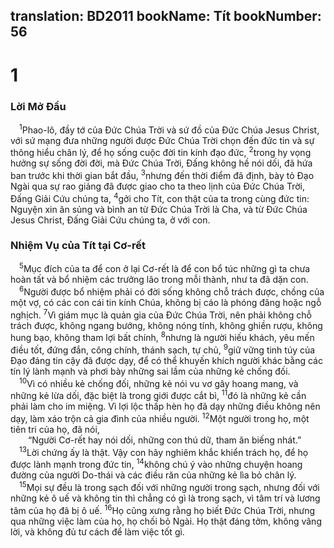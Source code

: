 translation: BD2011
bookName: Tít 
bookNumber: 56
-------

<div class="title"><h1>1</h1><h3>Lời Mở Ðầu</h3></div>
<span class="verse tit_1_1"> <sup>1</sup>Phao-lô, đầy tớ của Ðức Chúa Trời và sứ đồ của Ðức Chúa Jesus Christ, với sứ mạng đưa những người được Ðức Chúa Trời chọn đến đức tin và sự thông hiểu chân lý, để họ sống cuộc đời tin kính đạo đức, </span>
<span class="verse tit_1_2"><sup>2</sup>trong hy vọng hưởng sự sống đời đời, mà Ðức Chúa Trời, Ðấng không hề nói dối, đã hứa ban trước khi thời gian bắt đầu, </span>
<span class="verse tit_1_3"><sup>3</sup>nhưng đến thời điểm đã định, bày tỏ Ðạo Ngài qua sự rao giảng đã được giao cho ta theo lịnh của Ðức Chúa Trời, Ðấng Giải Cứu chúng ta, </span>
<span class="verse tit_1_4"><sup>4</sup>gởi cho Tít, con thật của ta trong cùng đức tin: Nguyện xin ân sủng và bình an từ Ðức Chúa Trời là Cha, và từ Ðức Chúa Jesus Christ, Ðấng Giải Cứu chúng ta, ở với con.<br/></span>
<div class="title"><h3>Nhiệm Vụ của Tít tại Cơ-rết</h3></div>
<span class="verse tit_1_5"> <sup>5</sup>Mục đích của ta để con ở lại Cơ-rết là để con bổ túc những gì ta chưa hoàn tất và bổ nhiệm các trưởng lão trong mỗi thành, như ta đã dặn con.<br/></span>
<span class="verse tit_1_6"> <sup>6</sup>Người được bổ nhiệm phải có đời sống không chỗ trách được, chồng của một vợ, có các con cái tin kính Chúa, không bị cáo là phóng đãng hoặc ngỗ nghịch. </span>
<span class="verse tit_1_7"><sup>7</sup>Vì giám mục là quản gia của Ðức Chúa Trời, nên phải không chỗ trách được, không ngang bướng, không nóng tính, không ghiền rượu, không hung bạo, không tham lợi bất chính, </span>
<span class="verse tit_1_8"><sup>8</sup>nhưng là người hiếu khách, yêu mến điều tốt, đứng đắn, công chính, thánh sạch, tự chủ, </span>
<span class="verse tit_1_9"><sup>9</sup>giữ vững tinh túy của Ðạo đáng tin cậy đã được dạy, để có thể khuyến khích người khác bằng các tín lý lành mạnh và phơi bày những sai lầm của những kẻ chống đối. <br/></span>
<span class="verse tit_1_10"> <sup>10</sup>Vì có nhiều kẻ chống đối, những kẻ nói vu vơ gây hoang mang, và những kẻ lừa dối, đặc biệt là trong giới được cắt bì, </span>
<span class="verse tit_1_11"><sup>11</sup>đó là những kẻ cần phải làm cho im miệng. Vì lợi lộc thấp hèn họ đã dạy những điều không nên dạy, làm xáo trộn cả gia đình của nhiều người. </span>
<span class="verse tit_1_12"><sup>12</sup>Một người trong họ, một tiên tri của họ, đã nói,<br/>  “Người Cơ-rết hay nói dối, những con thú dữ, tham ăn biếng nhát.”<br/></span>
<span class="verse tit_1_13"> <sup>13</sup>Lời chứng ấy là thật. Vậy con hãy nghiêm khắc khiển trách họ, để họ được lành mạnh trong đức tin, </span>
<span class="verse tit_1_14"><sup>14</sup>không chú ý vào những chuyện hoang đường của người Do-thái và các điều răn của những kẻ lìa bỏ chân lý.<br/></span>
<span class="verse tit_1_15"> <sup>15</sup>Mọi sự đều là trong sạch đối với những người trong sạch, nhưng đối với những kẻ ô uế và không tin thì chẳng có gì là trong sạch, vì tâm trí và lương tâm của họ đã bị ô uế. </span>
<span class="verse tit_1_16"><sup>16</sup>Họ cũng xưng rằng họ biết Ðức Chúa Trời, nhưng qua những việc làm của họ, họ chối bỏ Ngài. Họ thật đáng tởm, không vâng lời, và không đủ tư cách để làm việc tốt gì.<br/></span>
